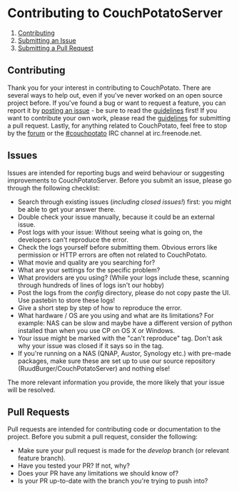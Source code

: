 # Contributing to CouchPotatoServer

1. [Contributing](#contributing)
2. [Submitting an Issue](#issues)
3. [Submitting a Pull Request](#pull-requests)

## Contributing
Thank you for your interest in contributing to CouchPotato. There are several ways to help out, even if you've never worked on an open source project before.
If you've found a bug or want to request a feature, you can report it by [posting an issue](https://github.com/RuudBurger/CouchPotatoServer/issues/new) - be sure to read the [guidelines](#issues) first!
If you want to contribute your own work, please read the [guidelines](#pull-requests) for submitting a pull request.
Lastly, for anything related to CouchPotato, feel free to stop by the [forum](http://couchpota.to/forum/) or the [#couchpotato](http://webchat.freenode.net/?channels=couchpotato) IRC channel at irc.freenode.net.

## Issues
Issues are intended for reporting bugs and weird behaviour or suggesting improvements to CouchPotatoServer.
Before you submit an issue, please go through the following checklist:
 * Search through existing issues (*including closed issues!*) first: you might be able to get your answer there.
 * Double check your issue manually, because it could be an external issue. 
 * Post logs with your issue: Without seeing what is going on, the developers can't reproduce the error.
 * Check the logs yourself before submitting them. Obvious errors like permission or HTTP errors are often not related to CouchPotato.
 * What movie and quality are you searching for?
 * What are your settings for the specific problem?
 * What providers are you using? (While your logs include these, scanning through hundreds of lines of logs isn't our hobby)
 * Post the logs from the *config* directory, please do not copy paste the UI. Use pastebin to store these logs!
 * Give a short step by step of how to reproduce the error.
 * What hardware / OS are you using and what are its limitations? For example: NAS can be slow and maybe have a different version of python installed than when you use CP on OS X or Windows.
 * Your issue might be marked with the "can't reproduce" tag. Don't ask why your issue was closed if it says so in the tag.
 * If you're running on a NAS (QNAP, Austor, Synology etc.) with pre-made packages, make sure these are set up to use our source repository (RuudBurger/CouchPotatoServer) and nothing else!

The more relevant information you provide, the more likely that your issue will be resolved.

## Pull Requests
Pull requests are intended for contributing code or documentation to the project. Before you submit a pull request, consider the following:
 * Make sure your pull request is made for the *develop* branch (or relevant feature branch).
 * Have you tested your PR? If not, why?
 * Does your PR have any limitations we should know of?
 * Is your PR up-to-date with the branch you're trying to push into?

